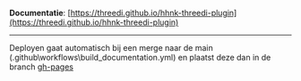**Documentatie**: [https://threedi.github.io/hhnk-threedi-plugin](https://threedi.github.io/hhnk-threedi-plugin)

---
Deployen gaat automatisch bij een merge naar de main (.github\workflows\build_documentation.yml)
en plaatst deze dan in de branch [gh-pages](https://github.com/threedi/hhnk-threedi-plugin/tree/gh-pages)
